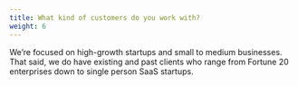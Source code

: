 ```yaml
---
title: What kind of customers do you work with?
weight: 6
---
```


We’re focused on high-growth startups and small to medium businesses. That said, we do have existing and past clients who range from Fortune 20 enterprises down to single person SaaS startups.
